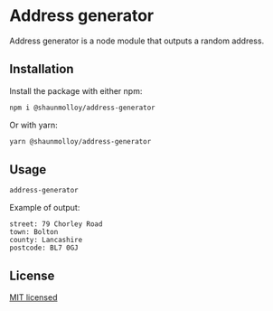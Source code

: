 # Address generator

Address generator is a node module that outputs a random address.

## Installation

Install the package with either npm:

```sh
npm i @shaunmolloy/address-generator
```

Or with yarn:

```sh
yarn @shaunmolloy/address-generator
```

## Usage

```sh
address-generator
```

Example of output:

```
street: 79 Chorley Road
town: Bolton
county: Lancashire
postcode: BL7 0GJ
```

## License

[MIT licensed](./LICENSE)
